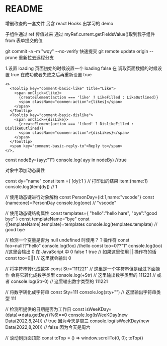 # README

增删改查的一套文件 另含 react Hooks 出学习的 demo

子组件通过 ref 传值过来 通过 myRef.current.getFieldsValue()取到我子组件 from 表单提交的值

git commit -a -m "wqy" --no-verify 快速提交
git remote update origin --prune 重新拉去远程分支

<!-- 陆家嘴消防  -->

1.设置 loading 页面初始的时候设置一个 loading false 在 调取页面数据的时候设置 true 在成功或者失败之后再重新设置 true

    <>
      <Tooltip key="comment-basic-like" title="Like">
        <span onClick={like}>
          {createElement(action === 'like' ? LikeFilled : LikeOutlined)}
          <span className="commen-action">{likes}</span>
        </span>
      </Tooltip>
      <Tooltip key="comment-basic-dislike">
        <span onClick={disLike}>
          {createElement(action === 'liked' ? DislikeFilled : DislikeOutlined)}
          <span className="commen-action">{disLikes}</span>
        </span>
      </Tooltip>
      <span key="comment-basic-reply-to">Reply to</span>
    </>,

const nodeBy={ayy:"1"}
console.log( ayy in nodeBy) //true

对象中添加动态属性

const dy="name"
const item ={
[dy]:1
}
// 打印出的结果 item:{name:1}
console.log(item[dy]) // 1

// 使用动态键进行对象解构
const PersonDay={id:1,name:"vscode"}
const {name:one}=PersonDay
console.log(one) // "vscode"

// 使用动态键结构属性
const templates={
"hello":"hello hare",
"bye":"good bye"
}
const templateName="bye"
const {[templateName]:template}=templates
console.log(templates.template) // good bye

// 检测一个变量是否为 null undefined 时使用？？操作符
const foo=null??"hello"
console.log(foo) //hello
const too=0??"1"
console.log(too) //这里会输出 0 在 JavaScript 中 0 false 1 true
// 如果这里使用 || 操作符的话
const too=0||1
// 这里就会输出 0

// 将字符串转化成数字
const Str=“111221” // 这里是一个字符串但是经过下面操作 会将它转化成数字类型
console.log(+Str) // 这里输出数字类型的 111221
// 或者
console.log(Str-0) // 这里输出数字类型的 111221

// 将数字转化成字符串
const Sty=111
console.log(sty+"") // 这里输出字符串类型 111

// 检测所提供的日期是否为工作日
const isWeeKDay=(data)=>data.getDay()%6!==0
console.log(isWeeKDay(new Data(2022,8,24))) // true 因为今天是周三
console.log(isWeeKDay(new Data(2022,8,20))) // false 因为今天是周六

// 滚动到页面顶部
const toTop = () => window.scrollTo(0, 0);
toTop()
